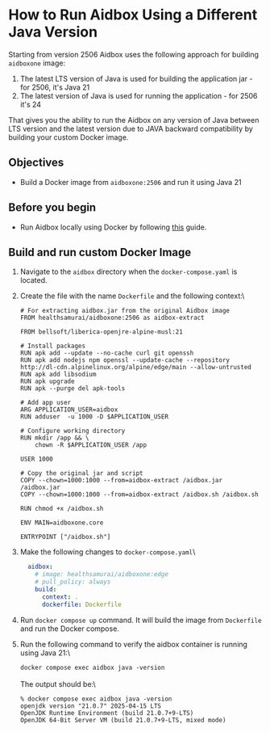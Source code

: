 # How to Run Aidbox Using a Different Java Version

Starting from version 2506 Aidbox uses the following approach for building `aidboxone` image:

1. The latest LTS version of Java is used for building the application jar - for 2506, it's Java 21
2. The latest version of Java is used for running the application - for 2506 it's 24

That gives you the ability to run the Aidbox on any version of Java between LTS version and the latest version due to JAVA backward compatibility by building your custom Docker image.

## Objectives <a href="#objectives" id="objectives"></a>

* Build a Docker image from `aidboxone:2506` and run it using Java 21

## Before you begin <a href="#before-you-begin" id="before-you-begin"></a>

* Run Aidbox locally using Docker by following [this](../../getting-started/run-aidbox-locally.md) guide.

## Build and run custom Docker Image

1. Navigate to the `aidbox` directory when the `docker-compose.yaml` is located.
2.  Create the file with the name `Dockerfile` and the following context:\\

    ```docker
    # For extracting aidbox.jar from the original Aidbox image
    FROM healthsamurai/aidboxone:2506 as aidbox-extract

    FROM bellsoft/liberica-openjre-alpine-musl:21

    # Install packages
    RUN apk add --update --no-cache curl git openssh
    RUN apk add nodejs npm openssl --update-cache --repository http://dl-cdn.alpinelinux.org/alpine/edge/main --allow-untrusted
    RUN apk add libsodium
    RUN apk upgrade
    RUN apk --purge del apk-tools

    # Add app user
    ARG APPLICATION_USER=aidbox
    RUN adduser  -u 1000 -D $APPLICATION_USER

    # Configure working directory
    RUN mkdir /app && \
        chown -R $APPLICATION_USER /app

    USER 1000

    # Copy the original jar and script
    COPY --chown=1000:1000 --from=aidbox-extract /aidbox.jar /aidbox.jar
    COPY --chown=1000:1000 --from=aidbox-extract /aidbox.sh /aidbox.sh

    RUN chmod +x /aidbox.sh

    ENV MAIN=aidboxone.core

    ENTRYPOINT ["/aidbox.sh"]
    ```
3.  Make the following changes to `docker-compose.yaml`\


    ```yaml
      aidbox:
        # image: healthsamurai/aidboxone:edge
        # pull_policy: always
        build:
          context: .
          dockerfile: Dockerfile
    ```
4. Run `docker compose up` command. It will build the image from `Dockerfile` and run the Docker compose.
5.  Run the following command to verify the aidbox container is running using Java 21:\\

    `docker compose exec aidbox java -version`\
    \
    The output should be:\\

    ```
    % docker compose exec aidbox java -version         
    openjdk version "21.0.7" 2025-04-15 LTS
    OpenJDK Runtime Environment (build 21.0.7+9-LTS)
    OpenJDK 64-Bit Server VM (build 21.0.7+9-LTS, mixed mode)
    ```
